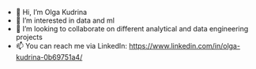 - 👋 Hi, I’m Olga Kudrina
- 👀 I’m interested in data and ml
- 💞️ I’m looking to collaborate on different analytical and data engineering projects
- 📫 You can reach me via LinkedIn: https://www.linkedin.com/in/olga-kudrina-0b69751a4/

<!---
olkudrina/olkudrina is a ✨ special ✨ repository because its `README.md` (this file) appears on your GitHub profile.
You can click the Preview link to take a look at your changes.
--->
